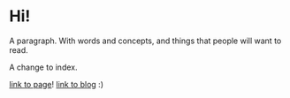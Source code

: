 # Hi!

A paragraph. With words and concepts, and things that people will want to read.

A change to index.

[link to page](entry.html)!
[link to blog](blog/post.html) :)
